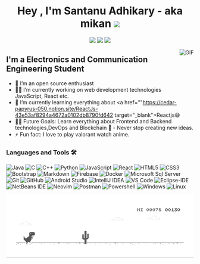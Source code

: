 
<!--
**mikan-senpai/mikan-senpai** is a ✨ _special_ ✨ repository because its `README.md` (this file) appears on your GitHub profile.

Here are some ideas to get you started:

- 
- 🌱 I’m currently learning ...
- 👯 I’m looking to collaborate on ...
- 🤔 I’m looking for help with ...
- 💬 Ask me about ...
- 📫 How to reach me: ...
- 😄 Pronouns: ...
- ⚡ Fun fact: ...
-->


<h1 align="center">
  Hey , I'm Santanu Adhikary - aka mikan
  <a href="#"><img src="https://media.giphy.com/media/CXzRJA18RJAtmpPNBC/giphy.gif" width="48"></a>
</h1>

<p align="center">   
  <a href="https://mail.google.com/mail/u/0/#inbox?compose=CllgCJvlqGggXhLNMJLcpkPTbLTfNFqsVZtfzjwBgLRKtqWQjgdbnDcRdNhSGSVcWnBRBQGhVsq" target="_blank"><img src="https://img.shields.io/badge/Gmail-D14836?style=flat-square&logo=gmail&logoColor=white"></a>
  <a href="https://www.linkedin.com/in/santanu-adhikary-396bb017a/" target="_blank"><img src="https://img.shields.io/badge/Linkedin-%230077B5.svg?style=flat-square&logo=linkedin&logoColor=white"></a> 
  <a href="https://twitter.com/Santanu20131244"><img src="https://img.shields.io/badge/Twitter-%231DA1F2.svg?style=flat-square&logo=Twitter&logoColor=white"></a>
</p>




<img align="right" alt="GIF" height="160px" src="https://c.tenor.com/y2JXkY1pXkwAAAAC/cat-computer.gif" />

## I'm a Electronics and Communication Engineering Student  
- 🔭 I’m an open source enthusiast
- 👨‍💻 I’m currently working on web development technologies JavaScript, React etc.
- 🌱 I’m currently learning everything about <a href=""https://cedar-papyrus-050.notion.site/ReactJs-43e53af8294a4672a0102db8790fd642 target="_blank">Reactjs</a>😅
- 💪🏼 Future Goals: Learn everything about Frontend and Backend technologies,DevOps and Blockchain 🤣 - Never stop creating new ideas.
- ⚡ Fun fact: I love to play valorant watch anime.






### Languages and Tools 🛠 

![Java](http://img.shields.io/badge/-Java-5B4638?style=flat-square&logo=java&logoColor=ffffff)
![C](http://img.shields.io/badge/-C-A8B9CC?style=flat-square&logo=c&logoColor=ffffff)
![C++](https://img.shields.io/badge/c++-%2300599C.svg?style=flat-square&logo=c%2B%2B&logoColor=white)
![Python](http://img.shields.io/badge/-Python-3776AB?style=flat-square&logo=python&logoColor=ffffff)
![JavaScript](https://img.shields.io/badge/-JavaScript-%23F7DF1C?style=flat-square&logo=javascript&logoColor=000000&labelColor=%23F7DF1C&color=%23FFCE5A)
![React](https://img.shields.io/badge/-React-61DAFB?style=flat-square&logo=react&logoColor=ffffff)
![HTML5](https://img.shields.io/badge/-HTML5-%23E44D27?style=flat-square&logo=html5&logoColor=ffffff)
![CSS3](https://img.shields.io/badge/-CSS3-%231572B6?style=flat-square&logo=css3)
![Bootstrap](https://img.shields.io/badge/-Bootstrap-563D7C?style=flat-square&logo=Bootstrap)
![Markdown](https://img.shields.io/badge/-Markdown-000000?style=flat-square&logo=markdown)
![Firebase](https://img.shields.io/badge/-Firebase-FFCA28?style=flat-square&logo=firebase&logoColor=ffffff)
![Docker](https://img.shields.io/badge/docker-%230db7ed.svg?style=flat-square&logo=docker&logoColor=white)
![Microsoft Sql Server](https://img.shields.io/badge/MySQL-00000F?style=flat-square&logo=mysql&logoColor=white)
![Git](https://img.shields.io/badge/-Git-%23F05032?style=flat-square&logo=git&logoColor=%23ffffff)
![GitHub](https://img.shields.io/badge/-GitHub-181717?style=flat-square&logo=github)
![Android Studio](https://img.shields.io/badge/Android%20Studio-3DDC84.svg?style=flat-square&logo=android-studio&logoColor=white)
![IntelliJ IDEA](https://img.shields.io/badge/IntelliJIDEA-000000.svg?style=flat-square&logo=intellij-idea&logoColor=white)
![VS Code](http://img.shields.io/badge/-VS%20Code-007ACC?style=flat-square&logo=visual-studio-code&logoColor=ffffff)
![Eclipse-IDE](http://img.shields.io/badge/-Eclipse-2C2255?style=flat-square&logo=eclipse&logoColor=ffffff)
![NetBeans IDE](https://img.shields.io/badge/NetBeansIDE-1B6AC6.svg?style=flat-square&logo=apache-netbeans-ide&logoColor=white)
![Neovim](https://img.shields.io/badge/NeoVim-%2357A143.svg?&style=flat-square&logo=neovim&logoColor=white)
![Postman](https://img.shields.io/badge/Postman-FF6C37?style=flat-square&logo=postman&logoColor=white)
![Powershell](http://img.shields.io/badge/-Powershell-5391FE?style=flat-square&logo=powershell&logoColor=ffffff)
![Windows](http://img.shields.io/badge/-Windows-0078D6?style=flat-square&logo=windows&logoColor=ffffff)
![Linux](https://img.shields.io/badge/Linux-FCC624?style=flat-square&logo=linux&logoColor=black)
<br/>

![Dino](https://raw.githubusercontent.com/praveenscience/praveenscience/master/dino.gif)
